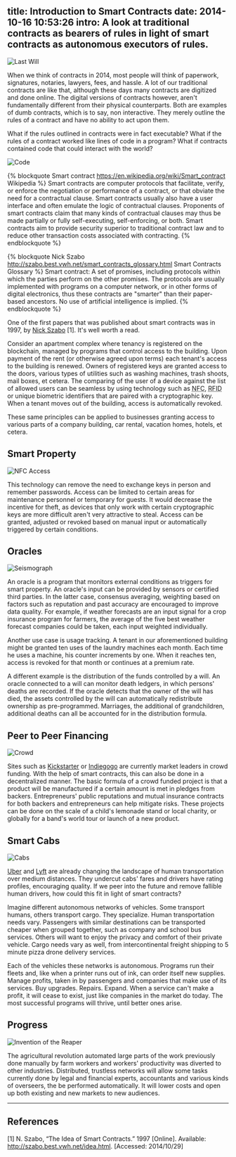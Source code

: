 title: Introduction to Smart Contracts
date: 2014-10-16 10:53:26
intro: A look at traditional contracts as bearers of rules in light of smart contracts as autonomous executors of rules.
---
![Last Will](will.jpg)

When we think of contracts in 2014, most people will think of paperwork, signatures, notaries, lawyers, fees, and hassle. A lot of our traditional contracts are like that, although these days many contracts are digitized and done online. The digital versions of contracts however, aren't fundamentally different from their physical counterparts. Both are examples of dumb contracts, which is to say, non interactive. They merely outline the rules of a contract and have no ability to act upon them.

What if the rules outlined in contracts were in fact executable? What if the rules of a contract worked like lines of code in a program? What if contracts contained code that could interact with the world?

![Code](matrix.jpg)

{% blockquote Smart contract https://en.wikipedia.org/wiki/Smart_contract Wikipedia %}
Smart contracts are computer protocols that facilitate, verify, or enforce the negotiation or performance of a contract, or that obviate the need for a contractual clause. Smart contracts usually also have a user interface and often emulate the logic of contractual clauses. Proponents of smart contracts claim that many kinds of contractual clauses may thus be made partially or fully self-executing, self-enforcing, or both. Smart contracts aim to provide security superior to traditional contract law and to reduce other transaction costs associated with contracting.
{% endblockquote %}

{% blockquote Nick Szabo http://szabo.best.vwh.net/smart_contracts_glossary.html Smart Contracts Glossary %}
Smart contract: A set of promises, including protocols within which the parties perform on the other promises. The protocols are usually implemented with programs on a computer network, or in other forms of digital electronics, thus these contracts are "smarter" than their paper-based ancestors. No use of artificial intelligence is implied.
{% endblockquote %}

One of the first papers that was published about smart contracts was in 1997, by [Nick Szabo](https://twitter.com/NickSzabo4) [1]. It's well worth a read.

Consider an apartment complex where tenancy is registered on the blockchain, managed by programs that control access to the building. Upon payment of the rent (or otherwise agreed upon terms) each tenant's access to the building is renewed. Owners of registered keys are granted access to the doors, various types of utilities such as washing machines, trash shoots, mail boxes, et cetera. The comparing of the user of a device against the list of allowed users can be seamless by using technology such as <abbr title="Near Field Communication">NFC</abbr>, <abbr title="Radio-Frequency IDentification">RFID</abbr> or unique biometric identifiers that are paired with a cryptographic key. When a tenant moves out of the building, access is automatically revoked.

These same principles can be applied to businesses granting access to various parts of a company building, car rental, vacation homes, hotels, et cetera.

## Smart Property
![NFC Access](access.jpg)

This technology can remove the need to exchange keys in person and remember passwords. Access can be limited to certain areas for maintenance personnel or temporary for guests. It would decrease the incentive for theft, as devices that only work with certain cryptographic keys are more difficult aren't very attractive to steal. Access can be granted, adjusted or revoked based on manual input or automatically triggered by certain conditions.

## Oracles
![Seismograph](seismo.jpg)

An oracle is a program that monitors external conditions as triggers for smart property. An oracle's input can be provided by sensors or certified third parties. In the latter case, consensus averaging, weighting based on factors such as reputation and past accuracy are encouraged to improve data quality. For example, if weather forecasts are an input signal for a crop insurance program for farmers, the average of the five best weather forecast companies could be taken, each input weighted individually.

Another use case is usage tracking. A tenant in our aforementioned building might be granted ten uses of the laundry machines each month. Each time he uses a machine, his counter increments by one. When it reaches ten, access is revoked for that month or continues at a premium rate.

A different example is the distribution of the funds controlled by a will. An oracle connected to a will can monitor death ledgers, in which persons' deaths are recorded. If the oracle detects that the owner of the will has died, the assets controlled by the will can automatically redistribute ownership as pre-programmed. Marriages, the additional of grandchildren, additional deaths can all be accounted for in the distribution formula.

## Peer to Peer Financing
![Crowd](crowd.jpg)

Sites such as [Kickstarter](https://www.kickstarter.com/) or [Indiegogo](https://www.indiegogo.com/) are currently market leaders in crowd funding. With the help of smart contracts, this can also be done in a decentralized manner. The basic formula of a crowd funded project is that a product will be manufactured if a certain amount is met in pledges from backers. Entrepreneurs' public reputations and mutual insurance contracts for both backers and entrepreneurs can help mitigate risks. These projects can be done on the scale of a child's lemonade stand or local charity, or globally for a band's world tour or launch of a new product.

## Smart Cabs
![Cabs](cabs.jpg)

[Uber](https://www.uber.com/) and [Lyft](https://www.lyft.com/) are already changing the landscape of human transportation over medium distances. They undercut cabs' fares and drivers have rating profiles, encouraging quality. If we peer into the future and remove fallible human drivers, how could this fit in light of smart contracts?

Imagine different autonomous networks of vehicles. Some transport humans, others transport cargo. They specialize. Human transportation needs vary. Passengers with similar destinations can be transported cheaper when grouped together, such as company and school bus services. Others will want to enjoy the privacy and comfort of their private vehicle. Cargo needs vary as well, from intercontinental freight shipping to 5 minute pizza drone delivery services.

Each of the vehicles these networks is autonomous. Programs run their fleets and, like when a printer runs out of ink, can order itself new supplies. Manage profits, taken in by passengers and companies that make use of its services. Buy upgrades. Repairs. Expand. When a service can't make a profit, it will cease to exist, just like companies in the market do today. The most successful programs will thrive, until better ones arise.

## Progress

![Invention of the Reaper](agri.jpg)

The agricultural revolution automated large parts of the work previously done manually by farm workers and workers' productivity was diverted to other industries. Distributed, trustless networks will allow some tasks currently done by legal and financial experts, accountants and various kinds of overseers, the be performed automatically. It will lower costs and open up both existing and new markets to new audiences.

---

## References
[1] N. Szabo, “The Idea of Smart Contracts.” 1997 [Online]. Available: http://szabo.best.vwh.net/idea.html. [Accessed: 2014/10/29]